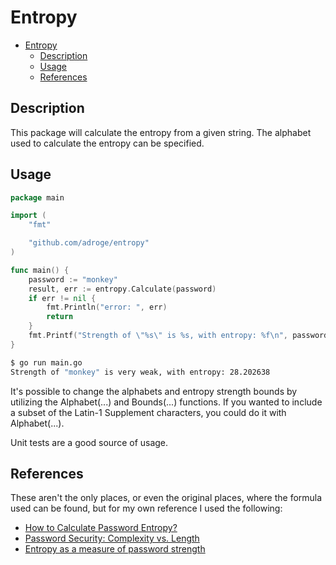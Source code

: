 # Entropy

- [Entropy](#entropy)
	- [Description](#description)
	- [Usage](#usage)
	- [References](#references)

## Description

This package will calculate the entropy from a given string. The alphabet used
to calculate the entropy can be specified.

## Usage

```go
package main

import (
	"fmt"

	"github.com/adroge/entropy"
)

func main() {
	password := "monkey"
	result, err := entropy.Calculate(password)
	if err != nil {
		fmt.Println("error: ", err)
		return
	}
	fmt.Printf("Strength of \"%s\" is %s, with entropy: %f\n", password, result, result.Bits)
}
```

```sh
$ go run main.go
Strength of "monkey" is very weak, with entropy: 28.202638
```

It's possible to change the alphabets and entropy strength bounds by utilizing the Alphabet(...) and Bounds(...) functions. If you wanted to include a subset of the Latin-1 Supplement characters, you could do it with Alphabet(...).

Unit tests are a good source of usage.

## References

These aren't the only places, or even the original places, where the formula used can be found, but for my own reference I used the following:

- [How to Calculate Password Entropy?](https://generatepasswords.org/how-to-calculate-entropy/)
- [Password Security: Complexity vs. Length](http://resources.infosecinstitute.com/password-security-complexity-vs-length/)
- [Entropy as a measure of password strength](https://en.wikipedia.org/wiki/Password_strength#Entropy_as_a_measure_of_password_strength)
